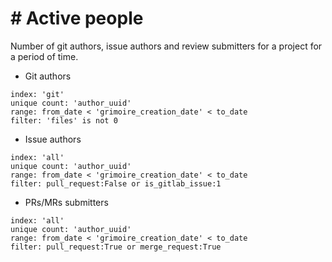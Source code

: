 # \# Active people

Number of git authors, issue authors and review submitters for a project for a period of time.

* Git authors
```
index: 'git'
unique count: 'author_uuid'
range: from_date < 'grimoire_creation_date' < to_date
filter: 'files' is not 0
```

* Issue authors
```
index: 'all'
unique count: 'author_uuid'
range: from_date < 'grimoire_creation_date' < to_date
filter: pull_request:False or is_gitlab_issue:1
```

* PRs/MRs submitters
```
index: 'all'
unique count: 'author_uuid'
range: from_date < 'grimoire_creation_date' < to_date
filter: pull_request:True or merge_request:True
```
